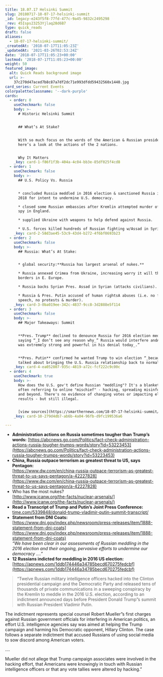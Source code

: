 ```yaml
---
title: 18.07.17 Helsinki Summit
slug: 20180717-18-07-17-helsinki-summit
_id: legacy-e243f5f8-77fd-477c-9a45-9832c2495298
_rev: 45Isps23253Yjlaq28d6B7
type: quick_reads
draft: false
aliases:
  - 18-07-17-helsinki-summit/
_createdAt: '2018-07-17T11:05:23Z'
_updatedAt: '2021-03-26T02:53:24Z'
date: '2018-07-17T11:05:23+00:00'
lastmod: '2018-07-17T11:05:23+00:00'
weight: 50
featured_image:
  alt: Quick Reads background image
  url: >-
    37c270d47aced7b8c87a7df2dc71e993dfdd59432560x1440.jpg
card_series: Current Events
colorpaletteclassname: '--dark-purple'
cards:
  - order: 0
    useCheckmark: false
    body: >-
      # Historic Helsinki Summit


      ## What’s At Stake?


      With so much focus on the words of the American & Russian presidents,
      here’s a look at the actions of the 2 nations.


      Why It Matters
    _key: card-1-f86f1f3b-404a-4c04-bb3e-85df025f4cd8
  - order: 1
    useCheckmark: false
    body: >-
      ## U.S. Policy Vs. Russia


      * concluded Russia meddled in 2016 election & sanctioned Russia in 2017 &
      2018 for intent to undermine U.S. democracy.

      * closed some Russian embassies after Kremlin attempted murder of frmr.
      spy in England.

      * supplied Ukraine with weapons to help defend against Russia.

      * U.S. forces killed hundreds of Russian fighting w/Assad in Syria.
    _key: card-2-58d3ae45-53c9-43d4-b272-4f6bf0693b23
  - order: 2
    useCheckmark: false
    body: >-
      ## Russia: What’s At Stake:


      * global security:**Russia has largest arsenal of nukes.**

      * Russia annexed Crimea from Ukraine, increasing worry it will threaten
      borders in E. Europe.

      * Russia backs Syrian Pres. Assad in Syrian (attacks civilians).

      * Russia & Pres. Putin accused of human rightsA abuses (i.e. no free
      speech, no protests & murder).
    _key: card-3-0ba019ee-342c-4837-9cc8-3d2888e5f114
  - order: 3
    useCheckmark: false
    body: >-
      ## Major Takeaways: Summit


      **Pres. Trump** declined to denounce Russia for 2016 election meddling
      saying “_I don’t see any reason why_” Russia would interfere andA “_Putin
      was extremely strong and powerful in his denial today_.”


      **Pres. Putin** confirmed he wanted Trump to win election “_because he
      talked about bringing the U.S. Russia relationship back to normal._“
    _key: card-4-ea052807-935c-4819-a72c-fcf222c9c00c
  - order: 4
    useCheckmark: true
    body: >-
      How does the U.S. gov't define Russian "meddling"? It's a blanket term
      often referring to online "mischief" - hacking, spreading misinformation,
      and beyond. There's no evidence of changing votes or impacting election
      results - but still illegal.


      [view sources](https://smarthernews.com/18-07-17-helsinki-summit/)
    _key: card-10-279d4db7-ab6b-4a04-96fb-d9fc199536a6

---
```

* **Administration actions on Russia sometimes tougher than Trump’s words:** [https://abcnews.go.com/Politics/fact-check-administration-actions-russia-tougher-trumps-words/story?id=53223453](https://abcnews.go.com/Politics/fact-check-administration-actions-russia-tougher-trumps-words/story?id=53223453)
* **China, Russia outpace terrorism as greatest threat to US, says Pentagon:**  
[https://www.dw.com/en/china-russia-outpace-terrorism-as-greatest-threat-to-us-says-pentagon/a-42227828](https://www.dw.com/en/china-russia-outpace-terrorism-as-greatest-threat-to-us-says-pentagon/a-42227828)
* Who has the most nukes?  
[http://www.icanw.org/the-facts/nuclear-arsenals/](http://www.icanw.org/the-facts/nuclear-arsenals/)
* **Read a Transcript of Trump and Putin’s Joint Press Conference:**  
[time.com/5339848/donald-trump-vladimir-putin-summit-transcript/](http://time.com/5339848/donald-trump-vladimir-putin-summit-transcript/)
* **Statement from DNI Coats:**  
[https://www.dni.gov/index.php/newsroom/press-releases/item/1888-statement-from-dni-coats](https://www.dni.gov/index.php/newsroom/press-releases/item/1888-statement-from-dni-coats)  
_“We have been clear in our assessments of Russian meddling in the 2016 election and their ongoing, pervasive efforts to undermine our democracy ….”_
* **12 Russians indicted for meddling in 2016 US election:** [https://apnews.com/1ddb174446a34785becd670275fedcbf](https://apnews.com/1ddb174446a34785becd670275fedcbf)

> “Twelve Russian military intelligence officers hacked into the Clinton presidential campaign and the Democratic Party and released tens of thousands of private communications in a sweeping conspiracy by the Kremlin to meddle in the 2016 U.S. election, according to an indictment announced days before President Donald Trump”s summit with Russian President Vladimir Putin.  
  
  
  
The indictment represents special counsel Robert Mueller”s first charges against Russian government officials for interfering in American politics, an effort U.S. intelligence agencies say was aimed at helping the Trump campaign and harming his Democratic opponent, Hillary Clinton. The case follows a separate indictment that accused Russians of using social media to sow discord among American voters.  
  
  
  
….  
  
  
  
Mueller did not allege that Trump campaign associates were involved in the hacking effort, that Americans were knowingly in touch with Russian intelligence officers or that any vote tallies were altered by hacking.”